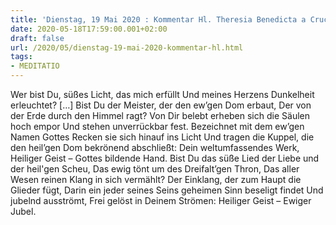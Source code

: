 ```yaml
---
title: 'Dienstag, 19 Mai 2020 : Kommentar Hl. Theresia Benedicta a Cruce [Edith Stein]'
date: 2020-05-18T17:59:00.001+02:00
draft: false
url: /2020/05/dienstag-19-mai-2020-kommentar-hl.html
tags: 
- MEDITATIO
---
```


Wer bist Du, süßes Licht, das mich erfüllt Und meines Herzens Dunkelheit erleuchtet? \[…\] Bist Du der Meister, der den ew’gen Dom erbaut, Der von der Erde durch den Himmel ragt? Von Dir belebt erheben sich die Säulen hoch empor Und stehen unverrückbar fest. Bezeichnet mit dem ew’gen Namen Gottes Recken sie sich hinauf ins Licht Und tragen die Kuppel, die den heil’gen Dom bekrönend abschließt: Dein weltumfassendes Werk, Heiliger Geist – Gottes bildende Hand. Bist Du das süße Lied der Liebe und der heil'gen Scheu, Das ewig tönt um des Dreifalt’gen Thron, Das aller Wesen reinen Klang in sich vermählt? Der Einklang, der zum Haupt die Glieder fügt, Darin ein jeder seines Seins geheimen Sinn beseligt findet Und jubelnd ausströmt, Frei gelöst in Deinem Strömen: Heiliger Geist – Ewiger Jubel.